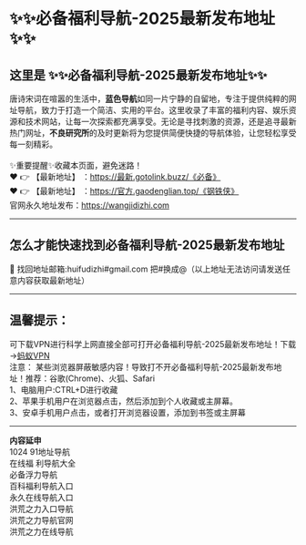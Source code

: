 # :sparkles::sparkles:必备福利导航-2025最新发布地址:sparkles::sparkles:
## 这里是 **:sparkles::sparkles:必备福利导航-2025最新发布地址:sparkles::sparkles:**<br>
唐诗宋词在喧嚣的生活中，**蓝色导航**如同一片宁静的自留地，专注于提供纯粹的网址导航，致力于打造一个简洁、实用的平台。这里收录了丰富的福利内容、娱乐资源和技术网站，让每一次探索都充满享受。无论是寻找刺激的资源，还是追寻最新热门网址，**不良研究所**的及时更新将为您提供简便快捷的导航体验，让您轻松享受每一刻精彩。<br><br>
✨重要提醒✨收藏本页面，避免迷路！<br>
❤️ 👉 【最新地址】 ：https://最新.gotolink.buzz/《必备》<br>
❤️ 👉 【最新地址】 ：https://官方.gaodenglian.top/《钢铁侠》<br>
官网永久地址发布：https://wangjidizhi.com<br>

---
## **怎么才能快速找到必备福利导航-2025最新发布地址**<br>

📧 找回地址邮箱:huifudizhi#gmail.com 把#换成@（以上地址无法访问请发送任意内容获取最新地址）<br>

---
## 温馨提示：
可下载VPN进行科学上网直接全部可打开必备福利导航-2025最新发布地址！下载→<a href="https://57b.barrtaq.cc/c-21265/a-bS5rc" target="_blank">蚂蚁VPN</a><br>
注意： 某些浏览器屏蔽敏感内容！导致打不开必备福利导航-2025最新发布地址！推荐：谷歌(Chrome)、火狐、Safari<br>
1、电脑用户:CTRL+D进行收藏<br>
2、苹果手机用户在浏览器点击，然后添加到个人收藏或主屏幕。<br>
3、安卓手机用户点击，或者打开浏览器设置，添加到书签或主屏幕

---
**内容延申**<br>
1024 91地址导航<br>
在线福 利导航大全<br>
必备浮力导航<br>
百科福利导航入口<br>
永久在线导航入口<br>
洪荒之力入口导航<br>
洪荒之力导航官网<br>
洪荒之力在线导航
 
